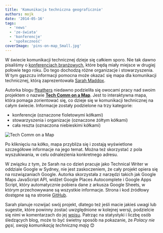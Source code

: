 ```yaml
---
title: 'Komunikacja techniczna geograficznie'
authors: mojk
date: '2014-05-16'
tags:
  - 'news'
  - 'ze-świata'
  - 'konferencje'
  - 'społeczność'
coverImage: 'pins-on-map_Small.jpg'
---
```


W świecie komunikacji technicznej dzieje się całkiem sporo. Nie tak dawno
pisaliśmy o
[konferencjach branżowych](http://techwriter.pl/konferencje-2014-drugie-polrocze),
które będą miały miejsce w drugiej połowie tego roku. Do tego dochodzą różne
organizacje i stowarzyszenia. W tym gąszczu informacji pomocna może okazać się
mapa dla komunikacji technicznej, którą zaprezentowała
[Sarah Maddox](http://www.linkedin.com/in/sarahmaddox).

<!--truncate-->

Autorka blogu [ffeathers](http://ffeathers.wordpress.com) niedawno podzieliła
się owocami pracy nad swoim projektem o nazwie
[**Tech Comm on a Map**](http://sarahmaddox.github.io/techcomm-map). Jest to
interaktywna mapa, która pomaga zorientować się, co dzieje się w komunikacji
technicznej na całym świecie. Informacje zostały podzielone na trzy kategorie:

- konferencje (oznaczone fioletowymi kółkami)
- stowarzyszenia i organizacje (oznaczone żółtym kółkami)
- cała reszta (oznaczona niebieskimi kółkami)

![Tech Comm on a Map](images/Tech-Comm-on-a-Map.png)

Po kliknięciu na kółko, mapa przybliża się i zostają wyświetlone szczegółowe
informacje na jego temat. Można też skorzystać z pola wyszukiwania, w celu
odnalezienia konkretnego adresu.

W związku z tym, że Sarah na co dzień pracuje jako Technical Writer w oddziale
Google w Sydney, nie jest zaskoczeniem, że cały projekt opiera się na
rozwiązaniach Google. Autorka skorzystała z narzędzi takich jak Google Maps
JavaScript API, widżet Google Places Autocomplete i Google Apps Script, który
automatycznie pobiera dane z arkusza Google Sheets, w którym przechowywane są
wszystkie informacje. Strona i kod źródłowy dostępne są na stronie
[GitHub](https://github.com/sarahmaddox/techcomm-map).

Sarah planuje rozwijać swój projekt, dlatego też jeśli macie jakieś uwagi lub
sugestie, które powinny zostać uwzględnione w kolejnej wersji, podzielcie się
nimi w komentarzach do jej
[wpisu](http://ffeathers.wordpress.com/2014/05/07/introducing-tech-comm-on-a-map).
Patrząc na statystyki i liczbę osób śledzących blog, może to być świetny sposób
na pokazanie, że _Polacy nie gęsi, swoją komunikację techniczną mają_ 😊
